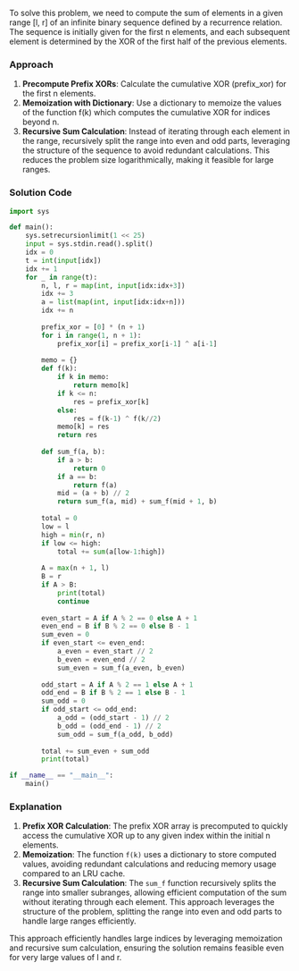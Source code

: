To solve this problem, we need to compute the sum of elements in a given range [l, r] of an infinite binary sequence defined by a recurrence relation. The sequence is initially given for the first n elements, and each subsequent element is determined by the XOR of the first half of the previous elements.

### Approach
1. **Precompute Prefix XORs**: Calculate the cumulative XOR (prefix_xor) for the first n elements.
2. **Memoization with Dictionary**: Use a dictionary to memoize the values of the function f(k) which computes the cumulative XOR for indices beyond n.
3. **Recursive Sum Calculation**: Instead of iterating through each element in the range, recursively split the range into even and odd parts, leveraging the structure of the sequence to avoid redundant calculations. This reduces the problem size logarithmically, making it feasible for large ranges.

### Solution Code
```python
import sys

def main():
    sys.setrecursionlimit(1 << 25)
    input = sys.stdin.read().split()
    idx = 0
    t = int(input[idx])
    idx += 1
    for _ in range(t):
        n, l, r = map(int, input[idx:idx+3])
        idx += 3
        a = list(map(int, input[idx:idx+n]))
        idx += n
        
        prefix_xor = [0] * (n + 1)
        for i in range(1, n + 1):
            prefix_xor[i] = prefix_xor[i-1] ^ a[i-1]
        
        memo = {}
        def f(k):
            if k in memo:
                return memo[k]
            if k <= n:
                res = prefix_xor[k]
            else:
                res = f(k-1) ^ f(k//2)
            memo[k] = res
            return res
        
        def sum_f(a, b):
            if a > b:
                return 0
            if a == b:
                return f(a)
            mid = (a + b) // 2
            return sum_f(a, mid) + sum_f(mid + 1, b)
        
        total = 0
        low = l
        high = min(r, n)
        if low <= high:
            total += sum(a[low-1:high])
        
        A = max(n + 1, l)
        B = r
        if A > B:
            print(total)
            continue
        
        even_start = A if A % 2 == 0 else A + 1
        even_end = B if B % 2 == 0 else B - 1
        sum_even = 0
        if even_start <= even_end:
            a_even = even_start // 2
            b_even = even_end // 2
            sum_even = sum_f(a_even, b_even)
        
        odd_start = A if A % 2 == 1 else A + 1
        odd_end = B if B % 2 == 1 else B - 1
        sum_odd = 0
        if odd_start <= odd_end:
            a_odd = (odd_start - 1) // 2
            b_odd = (odd_end - 1) // 2
            sum_odd = sum_f(a_odd, b_odd)
        
        total += sum_even + sum_odd
        print(total)

if __name__ == "__main__":
    main()
```

### Explanation
1. **Prefix XOR Calculation**: The prefix XOR array is precomputed to quickly access the cumulative XOR up to any given index within the initial n elements.
2. **Memoization**: The function `f(k)` uses a dictionary to store computed values, avoiding redundant calculations and reducing memory usage compared to an LRU cache.
3. **Recursive Sum Calculation**: The `sum_f` function recursively splits the range into smaller subranges, allowing efficient computation of the sum without iterating through each element. This approach leverages the structure of the problem, splitting the range into even and odd parts to handle large ranges efficiently.

This approach efficiently handles large indices by leveraging memoization and recursive sum calculation, ensuring the solution remains feasible even for very large values of l and r.